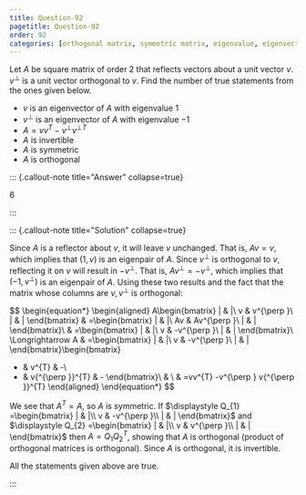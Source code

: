 ```yaml
---
title: Question-92
pagetitle: Question-92
order: 92
categories: [orthogonal matrix, symmetric matrix, eigenvalue, eigenvector]
---
```


Let $\displaystyle A$ be square matrix of order $\displaystyle 2$ that reflects vectors about a unit vector $\displaystyle v$. $\displaystyle v^{\perp }$ is a unit vector orthogonal to $\displaystyle v$. Find the number of true statements from the ones given below.

- $\displaystyle v$ is an eigenvector of $\displaystyle A$ with eigenvalue $\displaystyle 1$
- $\displaystyle v^{\perp }$ is an eigenvector of $\displaystyle A$ with eigenvalue $\displaystyle -1$
- $\displaystyle A=vv^{T} -v^{\perp } v{^{\perp }}^{T}$
- $\displaystyle A$ is invertible
- $\displaystyle A$ is symmetric
- $\displaystyle A$ is orthogonal

::: {.callout-note title="Answer" collapse=true}

$6$

:::

::: {.callout-note title="Solution" collapse=true}

Since $\displaystyle A$ is a reflector about $\displaystyle v$, it will leave $\displaystyle v$ unchanged. That is, $\displaystyle Av=v$, which implies that $\displaystyle ( 1,v)$ is an eigenpair of $\displaystyle A$. Since $\displaystyle v^{\perp }$ is orthogonal to $\displaystyle v$, reflecting it on $\displaystyle v$ will result in $\displaystyle -v^{\perp }$. That is, $\displaystyle Av^{\perp } =-v^{\perp }$, which implies that $\displaystyle \left( -1,v^{\perp }\right)$ is an eigenpair of $\displaystyle A$. Using these two results and the fact that the matrix whose columns are $\displaystyle v,v^{\perp }$ is orthogonal:

$$
\begin{equation*}
\begin{aligned}
A\begin{bmatrix}
| & |\\
v & v^{\perp }\\
| & |
\end{bmatrix} & =\begin{bmatrix}
| & |\\
Av & Av^{\perp }\\
| & |
\end{bmatrix}\\
 & =\begin{bmatrix}
| & |\\
v & -v^{\perp }\\
| & |
\end{bmatrix}\\
\Longrightarrow A & =\begin{bmatrix}
| & |\\
v & -v^{\perp }\\
| & |
\end{bmatrix}\begin{bmatrix}
- & v^{T} & -\\
- & v{^{\perp }}^{T} & -
\end{bmatrix}\\
 & \\
 & =vv^{T} -v^{\perp } v{^{\perp }}^{T}
\end{aligned}
\end{equation*}
$$

We see that $\displaystyle A^{T} =A$, so $\displaystyle A$ is symmetric. If $\displaystyle Q_{1} =\begin{bmatrix}
| & |\\
v & -v^{\perp }\\
| & |
\end{bmatrix}$ and $\displaystyle Q_{2} =\begin{bmatrix}
| & |\\
v & v^{\perp }\\
| & |
\end{bmatrix}$ then $\displaystyle A=Q_{1} Q_{2}^{T}$, showing that $\displaystyle A$ is orthogonal (product of orthogonal matrices is orthogonal). Since $\displaystyle A$ is orthogonal, it is invertible.

All the statements given above are true.

:::

